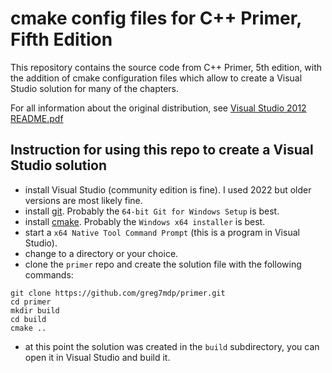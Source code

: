 # cmake config files for C++ Primer, Fifth Edition

This repository contains the source code from C++ Primer, 5th edition, with the addition of cmake configuration files which allow to create a Visual Studio solution for many of the chapters.

For all information about the original distribution, see [Visual Studio 2012 README.pdf](https://github.com/greg7mdp/primer/blob/main/Visual%20Studio%202012%20README.pdf)

## Instruction for using this repo to create a Visual Studio solution

- install Visual Studio (community edition is fine). I used 2022 but older versions are most likely fine.
- install [git](https://git-scm.com/download/win).  Probably the `64-bit Git for Windows Setup` is best.
- install [cmake](https://cmake.org/download/). Probably the `Windows x64 installer` is best.
- start a `x64 Native Tool Command Prompt` (this is a program in Visual Studio).
- change to a directory or your choice.
- clone the `primer` repo and create the solution file with the following commands: 
```
git clone https://github.com/greg7mdp/primer.git
cd primer
mkdir build
cd build
cmake ..
```
- at this point the solution was created in the `build` subdirectory, you can open it in Visual Studio and build it.